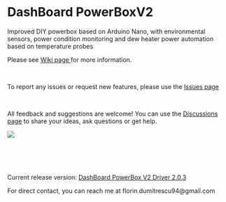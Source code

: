 # DashBoard PowerBoxV2
<p>Improved DIY powerbox based on Arduino Nano, with environmental sensors, power condition monitoring and dew heater power automation based on temperature probes</p>
<p>Please see <a href="https://github.com/florindumitrescu94/DashBoard_PowerBox_V2/wiki"> Wiki page </a> for more information.</p>
</br>
<p>To report any issues or request new features, please use the <a href=https://github.com/florindumitrescu94/DashBoard_PowerBox_V2/issues>Issues page</a></p>
</br>
<p>All feedback and suggestions are welcome! You can use the <a href=https://github.com/florindumitrescu94/DashBoard_PowerBox_V2/discussions> Discussions page</a> to share your ideas, ask questions or get help. </p>
<img src=https://github.com/florindumitrescu94/DashBoard_PowerBox_V2/assets/16653100/13c734c5-374f-482d-a333-147c9771d587>
</br>
</br>
</br>
</br>
</br>
<p>Current release version: <a href="https://github.com/florindumitrescu94/DashBoard_PowerBox_V2/releases/tag/v2.0.3"> DashBoard PowerBox V2 Driver 2.0.3 </a> </p>
<p>For direct contact, you can reach me at florin.dumitrescu94@gmail.com </p>
